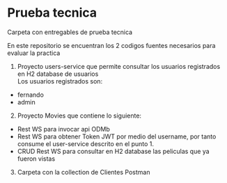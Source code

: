# Prueba tecnica
Carpeta con entregables de prueba tecnica

En este repositorio se encuentran los 2 codigos fuentes necesarios para evaluar la practica

1. Proyecto users-service que permite consultar los usuarios registrados en H2 database de usuarios
  </br>Los usuarios registrados son: 
  * fernando
  * admin
  
2. Proyecto Movies que contiene lo siguiente: 
  * Rest WS para invocar api ODMb 
  * Rest WS para obtener Token JWT por medio del username, por tanto consume el user-service descrito en el punto 1. 
  * CRUD Rest WS para consultar en H2 database las peliculas que ya fueron vistas 
  
 3. Carpeta con la collection de Clientes Postman
